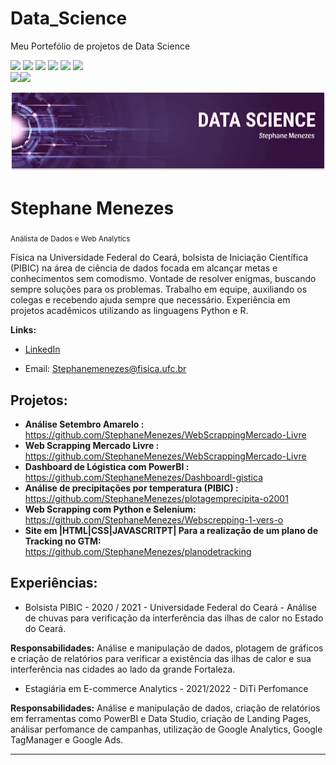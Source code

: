 # Data_Science

Meu Portefólio de projetos de Data Science

<img src="https://img.shields.io/badge/Python-FFD43B?style=for-the-badge&logo=python&logoColor=darkgreen"> <img src="https://img.shields.io/badge/Pandas-2C2D72?style=for-the-badge&logo=pandas&logoColor=white"> <img src="https://img.shields.io/badge/Numpy-777BB4?style=for-the-badge&logo=numpy&logoColor=white"> <img src="	https://img.shields.io/badge/Plotly-239120?style=for-the-badge&logo=plotly&logoColor=white"> <img src="https://img.shields.io/badge/HTML-239120?style=for-the-badge&logo=html5&logoColor=white"> <img src="https://img.shields.io/badge/CSS-239120?&style=for-the-badge&logo=css3&logoColor=white">  
 <img src="https://img.shields.io/badge/PowerBI-F2C811?style=for-the-badge&logo=Power%20BI&logoColor=white"><img src=" https://img.shields.io/badge/Jupyter-F37626.svg?&style=for-the-badge&logo=Jupyter&logoColor=white"> 

<p align="center">
  <img src="Bannerprincipal.png" >
</p>

# Stephane Menezes
<sub> Análista de Dados e Web Analytics </sub>

Física na Universidade Federal do Ceará, bolsista de Iniciação Científica (PIBIC) na área de ciência de dados focada em alcançar metas e conhecimentos sem comodismo. 
Vontade de resolver enigmas, buscando sempre soluções para os problemas. 
Trabalho em equipe, auxiliando os colegas e recebendo ajuda sempre que necessário. 
Experiência em projetos acadêmicos utilizando as linguagens Python e R. 


**Links:**
* [LinkedIn](https://www.linkedin.com/in/stephane-menezes-24273b1b8/)

* Email: Stephanemenezes@fisica.ufc.br

## Projetos:

* **Análise Setembro Amarelo :** https://github.com/StephaneMenezes/WebScrappingMercado-Livre
* **Web Scrapping Mercado Livre :** https://github.com/StephaneMenezes/WebScrappingMercado-Livre
* **Dashboard de Lógistica com PowerBI :** https://github.com/StephaneMenezes/Dashboardl-gistica
* **Análise de precipitações por temperatura (PIBIC) :** https://github.com/StephaneMenezes/plotagemprecipita-o2001
* **Web Scrapping com Python e Selenium:** https://github.com/StephaneMenezes/Webscrepping-1-vers-o
* **Site em |HTML|CSS|JAVASCRITPT| Para a realização de um plano de Tracking no GTM:** https://github.com/StephaneMenezes/planodetracking

## Experiências: 
* Bolsista PIBIC - 2020 / 2021 - Universidade Federal do Ceará - Análise de chuvas para verificação da interferência das ilhas de calor no Estado do Ceará.

**Responsabilidades:** Análise e manipulação de dados, plotagem de gráficos e criação de relatórios para verificar a existência das ilhas de calor e sua interferência nas cidades ao lado da grande Fortaleza.
* Estagiária em E-commerce Analytics - 2021/2022 - DiTi Perfomance

**Responsabilidades:** Análise e manipulação de dados, criação de relatórios em ferramentas como PowerBI e Data Studio, criação de Landing Pages, análisar perfomance de campanhas, utilização de Google Analytics, Google TagManager e Google Ads. 
 

---
